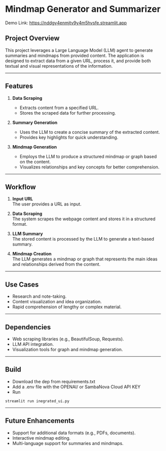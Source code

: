 # Mindmap Generator and Summarizer

Demo Link: https://nddgy4enmjtv9y4m5hvsfe.streamlit.app

## Project Overview
This project leverages a Large Language Model (LLM) agent to generate summaries and mindmaps from provided content. The application is designed to extract data from a given URL, process it, and provide both textual and visual representations of the information.

---

## Features
1. **Data Scraping**  
   - Extracts content from a specified URL.  
   - Stores the scraped data for further processing.

2. **Summary Generation**  
   - Uses the LLM to create a concise summary of the extracted content.  
   - Provides key highlights for quick understanding.

3. **Mindmap Generation**  
   - Employs the LLM to produce a structured mindmap or graph based on the content.  
   - Visualizes relationships and key concepts for better comprehension.

---

## Workflow
1. **Input URL**  
   The user provides a URL as input.  

2. **Data Scraping**  
   The system scrapes the webpage content and stores it in a structured format.  

3. **LLM Summary**  
   The stored content is processed by the LLM to generate a text-based summary.  

4. **Mindmap Creation**  
   The LLM generates a mindmap or graph that represents the main ideas and relationships derived from the content.  

---

## Use Cases
- Research and note-taking.  
- Content visualization and idea organization.  
- Rapid comprehension of lengthy or complex material.  

---

## Dependencies
- Web scraping libraries (e.g., BeautifulSoup, Requests).  
- LLM API integration.  
- Visualization tools for graph and mindmap generation.  

---

## Build
- Download the dep from requirements.txt 
- Add a .env file with the OPENAI/ or SambaNova Cloud API KEY 
- Run
 ```
streamlit run inegrated_ui.py
 ```
---

## Future Enhancements
- Support for additional data formats (e.g., PDFs, documents).  
- Interactive mindmap editing.  
- Multi-language support for summaries and mindmaps.  
